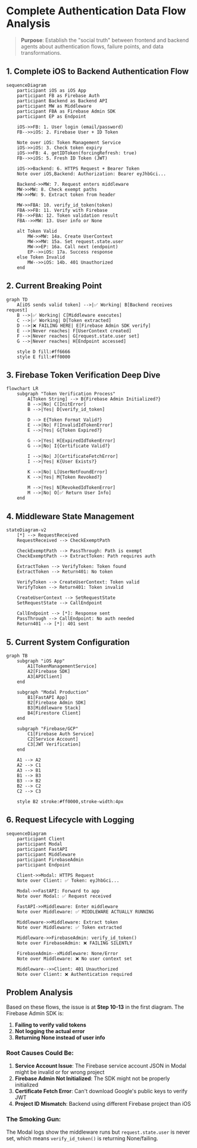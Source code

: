 # Complete Authentication Data Flow Analysis

> **Purpose**: Establish the "social truth" between frontend and backend agents about authentication flows, failure points, and data transformations.

## 1. Complete iOS to Backend Authentication Flow

```mermaid
sequenceDiagram
    participant iOS as iOS App
    participant FB as Firebase Auth
    participant Backend as Backend API
    participant MW as Middleware
    participant FBA as Firebase Admin SDK
    participant EP as Endpoint

    iOS->>FB: 1. User login (email/password)
    FB-->>iOS: 2. Firebase User + ID Token
    
    Note over iOS: Token Management Service
    iOS->>iOS: 3. Check token expiry
    iOS->>FB: 4. getIDToken(forcingRefresh: true)
    FB-->>iOS: 5. Fresh ID Token (JWT)
    
    iOS->>Backend: 6. HTTPS Request + Bearer Token
    Note over iOS,Backend: Authorization: Bearer eyJhbGci...
    
    Backend->>MW: 7. Request enters middleware
    MW->>MW: 8. Check exempt paths
    MW->>MW: 9. Extract token from header
    
    MW->>FBA: 10. verify_id_token(token)
    FBA->>FB: 11. Verify with Firebase
    FB-->>FBA: 12. Token validation result
    FBA-->>MW: 13. User info or None
    
    alt Token Valid
        MW->>MW: 14a. Create UserContext
        MW->>MW: 15a. Set request.state.user
        MW->>EP: 16a. Call next (endpoint)
        EP-->>iOS: 17a. Success response
    else Token Invalid
        MW-->>iOS: 14b. 401 Unauthorized
    end
```

## 2. Current Breaking Point

```mermaid
graph TD
    A[iOS sends valid token] -->|✅ Working| B[Backend receives request]
    B -->|✅ Working| C[Middleware executes]
    C -->|✅ Working| D[Token extracted]
    D -->|❌ FAILING HERE| E[Firebase Admin SDK verify]
    E -->|Never reaches| F[UserContext created]
    F -->|Never reaches| G[request.state.user set]
    G -->|Never reaches| H[Endpoint accessed]
    
    style D fill:#ff6666
    style E fill:#ff0000
```

## 3. Firebase Token Verification Deep Dive

```mermaid
flowchart LR
    subgraph "Token Verification Process"
        A[Token String] --> B{Firebase Admin Initialized?}
        B -->|No| C[InitError]
        B -->|Yes| D[verify_id_token]
        
        D --> E{Token Format Valid?}
        E -->|No| F[InvalidIdTokenError]
        E -->|Yes| G{Token Expired?}
        
        G -->|Yes| H[ExpiredIdTokenError]
        G -->|No| I{Certificate Valid?}
        
        I -->|No| J[CertificateFetchError]
        I -->|Yes| K{User Exists?}
        
        K -->|No| L[UserNotFoundError]
        K -->|Yes| M{Token Revoked?}
        
        M -->|Yes| N[RevokedIdTokenError]
        M -->|No| O[✅ Return User Info]
    end
```

## 4. Middleware State Management

```mermaid
stateDiagram-v2
    [*] --> RequestReceived
    RequestReceived --> CheckExemptPath
    
    CheckExemptPath --> PassThrough: Path is exempt
    CheckExemptPath --> ExtractToken: Path requires auth
    
    ExtractToken --> VerifyToken: Token found
    ExtractToken --> Return401: No token
    
    VerifyToken --> CreateUserContext: Token valid
    VerifyToken --> Return401: Token invalid
    
    CreateUserContext --> SetRequestState
    SetRequestState --> CallEndpoint
    
    CallEndpoint --> [*]: Response sent
    PassThrough --> CallEndpoint: No auth needed
    Return401 --> [*]: 401 sent
```

## 5. Current System Configuration

```mermaid
graph TB
    subgraph "iOS App"
        A1[TokenManagementService]
        A2[Firebase SDK]
        A3[APIClient]
    end
    
    subgraph "Modal Production"
        B1[FastAPI App]
        B2[Firebase Admin SDK]
        B3[Middleware Stack]
        B4[Firestore Client]
    end
    
    subgraph "Firebase/GCP"
        C1[Firebase Auth Service]
        C2[Service Account]
        C3[JWT Verification]
    end
    
    A1 --> A2
    A2 --> C1
    A3 --> B1
    B1 --> B3
    B3 --> B2
    B2 --> C2
    C2 --> C3
    
    style B2 stroke:#ff0000,stroke-width:4px
```

## 6. Request Lifecycle with Logging

```mermaid
sequenceDiagram
    participant Client
    participant Modal
    participant FastAPI
    participant Middleware
    participant FirebaseAdmin
    participant Endpoint

    Client->>Modal: HTTPS Request
    Note over Client: ✅ Token: eyJhbGci...
    
    Modal->>FastAPI: Forward to app
    Note over Modal: ✅ Request received
    
    FastAPI->>Middleware: Enter middleware
    Note over Middleware: ✅ MIDDLEWARE ACTUALLY RUNNING
    
    Middleware->>Middleware: Extract token
    Note over Middleware: ✅ Token extracted
    
    Middleware->>FirebaseAdmin: verify_id_token()
    Note over FirebaseAdmin: ❌ FAILING SILENTLY
    
    FirebaseAdmin--xMiddleware: None/Error
    Note over Middleware: ❌ No user context set
    
    Middleware-->>Client: 401 Unauthorized
    Note over Client: ❌ Authentication required
```

## Problem Analysis

Based on these flows, the issue is at **Step 10-13** in the first diagram. The Firebase Admin SDK is:

1. **Failing to verify valid tokens**
2. **Not logging the actual error**
3. **Returning None instead of user info**

### Root Causes Could Be:

1. **Service Account Issue**: The Firebase service account JSON in Modal might be invalid or for wrong project
2. **Firebase Admin Not Initialized**: The SDK might not be properly initialized
3. **Certificate Fetch Error**: Can't download Google's public keys to verify JWT
4. **Project ID Mismatch**: Backend using different Firebase project than iOS

### The Smoking Gun:

The Modal logs show the middleware runs but `request.state.user` is never set, which means `verify_id_token()` is returning None/failing.